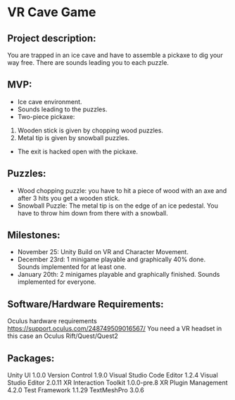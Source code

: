 # VR Cave Game


## Project description:

You are trapped in an ice cave and have to assemble a pickaxe to dig your way free. There are sounds leading you to each puzzle.

## MVP:
- Ice cave environment.
- Sounds leading to the puzzles.
- Two-piece pickaxe:
1. Wooden stick is given by chopping wood puzzles.
2. Metal tip is given by snowball puzzles.
- The exit is hacked open with the pickaxe.

## Puzzles:
- Wood chopping puzzle: you have to hit a piece of wood with an axe and after 3 hits you get a wooden stick.
- Snowball Puzzle: The metal tip is on the edge of an ice pedestal. You have to throw him down from there with a snowball.

## Milestones:
- November 25: Unity Build on VR and Character Movement.
- December 23rd: 1 minigame playable and graphically 40% done. Sounds implemented for at least one.
- January 20th: 2 minigames playable and graphically finished. Sounds implemented for everyone.

## Software/Hardware Requirements:
Oculus hardware requirements https://support.oculus.com/248749509016567/
You need a VR headset in this case an Oculus Rift/Quest/Quest2

## Packages:
Unity UI 1.0.0
Version Control 1.9.0
Visual Studio Code Editor 1.2.4
Visual Studio Editor 2.0.11
XR Interaction Toolkit 1.0.0-pre.8
XR Plugin Management 4.2.0
Test Framework 1.1.29
TextMeshPro 3.0.6


